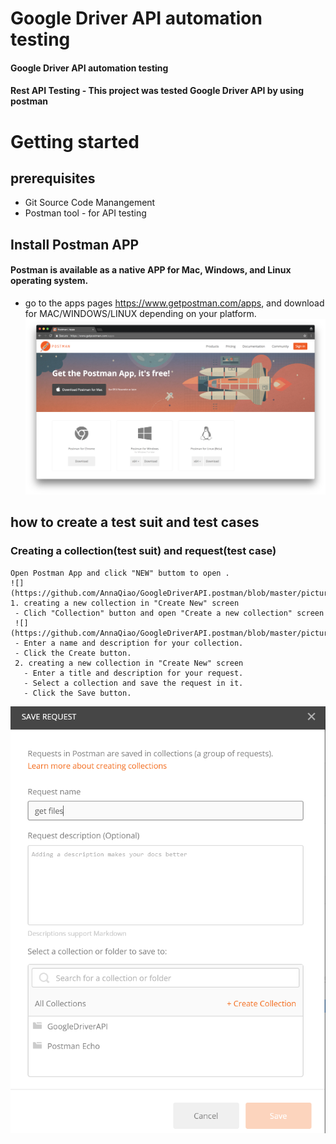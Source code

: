 # Google Driver API automation testing 
#### Google Driver API automation testing
#### Rest API Testing - This project was tested Google Driver API by using postman
# Getting started
## prerequisites
- Git Source Code Manangement
- Postman tool - for API testing
## Install Postman APP
#### Postman is available as a native APP for Mac, Windows, and Linux operating system.
-  go to the apps pages https://www.getpostman.com/apps, and download for MAC/WINDOWS/LINUX depending on your platform.
![](https://github.com/AnnaQiao/GoogleDriverAPI.postman/blob/master/pictures/download%20postman%20app.png)
## how to create a test suit and test cases
### Creating a collection(test suit) and request(test case)
    Open Postman App and click "NEW" buttom to open .
    ![](https://github.com/AnnaQiao/GoogleDriverAPI.postman/blob/master/pictures/launch%20screen.PNG)
    1. creating a new collection in "Create New" screen
     - Clich "Collection" button and open "Create a new collection" screen 
     ![](https://github.com/AnnaQiao/GoogleDriverAPI.postman/blob/master/pictures/collection.PNG)
     - Enter a name and description for your collection.
     - Click the Create button.
     2. creating a new collection in "Create New" screen
       - Enter a title and description for your request.
       - Select a collection and save the request in it.
       - Click the Save button.
  ![](https://github.com/AnnaQiao/GoogleDriverAPI.postman/blob/master/pictures/creating%20request.PNG)
  
